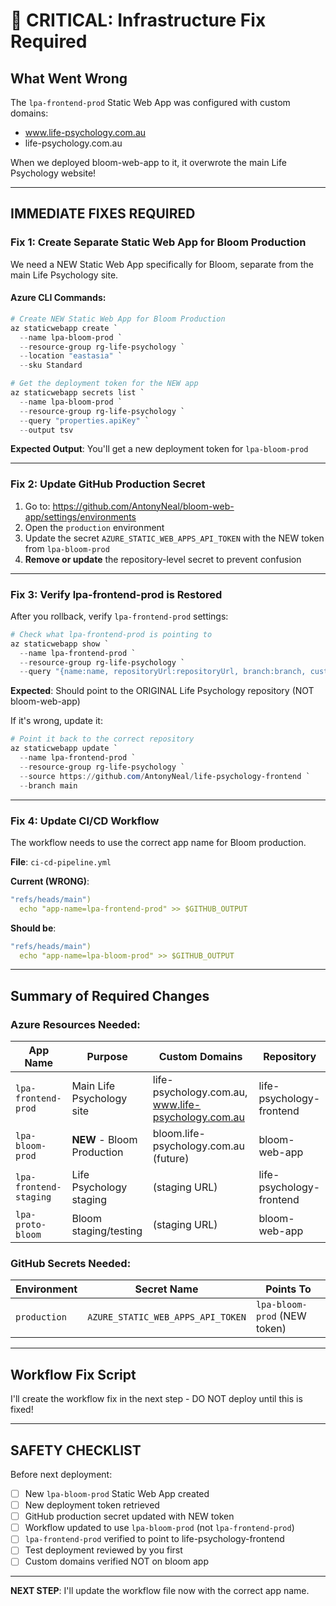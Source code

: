 # 🚨 CRITICAL: Infrastructure Fix Required

## What Went Wrong

The `lpa-frontend-prod` Static Web App was configured with custom domains:
- www.life-psychology.com.au
- life-psychology.com.au

When we deployed bloom-web-app to it, it overwrote the main Life Psychology website!

---

## IMMEDIATE FIXES REQUIRED

### Fix 1: Create Separate Static Web App for Bloom Production

We need a NEW Static Web App specifically for Bloom, separate from the main Life Psychology site.

#### Azure CLI Commands:

```powershell
# Create NEW Static Web App for Bloom Production
az staticwebapp create `
  --name lpa-bloom-prod `
  --resource-group rg-life-psychology `
  --location "eastasia" `
  --sku Standard

# Get the deployment token for the NEW app
az staticwebapp secrets list `
  --name lpa-bloom-prod `
  --resource-group rg-life-psychology `
  --query "properties.apiKey" `
  --output tsv
```

**Expected Output**: You'll get a new deployment token for `lpa-bloom-prod`

---

### Fix 2: Update GitHub Production Secret

1. Go to: https://github.com/AntonyNeal/bloom-web-app/settings/environments
2. Open the `production` environment
3. Update the secret `AZURE_STATIC_WEB_APPS_API_TOKEN` with the NEW token from `lpa-bloom-prod`
4. **Remove or update** the repository-level secret to prevent confusion

---

### Fix 3: Verify lpa-frontend-prod is Restored

After you rollback, verify `lpa-frontend-prod` settings:

```powershell
# Check what lpa-frontend-prod is pointing to
az staticwebapp show `
  --name lpa-frontend-prod `
  --resource-group rg-life-psychology `
  --query "{name:name, repositoryUrl:repositoryUrl, branch:branch, customDomains:customDomains}"
```

**Expected**: Should point to the ORIGINAL Life Psychology repository (NOT bloom-web-app)

If it's wrong, update it:

```powershell
# Point it back to the correct repository
az staticwebapp update `
  --name lpa-frontend-prod `
  --resource-group rg-life-psychology `
  --source https://github.com/AntonyNeal/life-psychology-frontend `
  --branch main
```

---

### Fix 4: Update CI/CD Workflow

The workflow needs to use the correct app name for Bloom production.

**File**: `ci-cd-pipeline.yml`

**Current (WRONG)**:
```yaml
"refs/heads/main")
  echo "app-name=lpa-frontend-prod" >> $GITHUB_OUTPUT
```

**Should be**:
```yaml
"refs/heads/main")
  echo "app-name=lpa-bloom-prod" >> $GITHUB_OUTPUT
```

---

## Summary of Required Changes

### Azure Resources Needed:
| App Name | Purpose | Custom Domains | Repository |
|----------|---------|----------------|------------|
| `lpa-frontend-prod` | Main Life Psychology site | life-psychology.com.au, www.life-psychology.com.au | life-psychology-frontend |
| `lpa-bloom-prod` | **NEW** - Bloom Production | bloom.life-psychology.com.au (future) | bloom-web-app |
| `lpa-frontend-staging` | Life Psychology staging | (staging URL) | life-psychology-frontend |
| `lpa-proto-bloom` | Bloom staging/testing | (staging URL) | bloom-web-app |

### GitHub Secrets Needed:
| Environment | Secret Name | Points To |
|-------------|-------------|-----------|
| `production` | `AZURE_STATIC_WEB_APPS_API_TOKEN` | `lpa-bloom-prod` (NEW token) |

---

## Workflow Fix Script

I'll create the workflow fix in the next step - DO NOT deploy until this is fixed!

---

## SAFETY CHECKLIST

Before next deployment:

- [ ] New `lpa-bloom-prod` Static Web App created
- [ ] New deployment token retrieved
- [ ] GitHub production secret updated with NEW token
- [ ] Workflow updated to use `lpa-bloom-prod` (not `lpa-frontend-prod`)
- [ ] `lpa-frontend-prod` verified to point to life-psychology-frontend
- [ ] Test deployment reviewed by you first
- [ ] Custom domains verified NOT on bloom app

---

**NEXT STEP**: I'll update the workflow file now with the correct app name.

